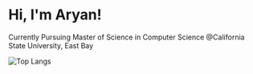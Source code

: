 <h1> Hi, I'm Aryan! </h1>
<div> 
Currently Pursuing Master of Science in Computer Science @California State University, East Bay 
</div>

![Top Langs](https://github-readme-stats.vercel.app/api/top-langs/?username=aryannnn17&text_color=0d74e7&theme=transparent&hide_border=true&langs_count=20)

